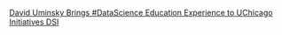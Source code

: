 [David Uminsky Brings #DataScience Education Experience to UChicago Initiatives   DSI](https://qi.tc/qi/116285)